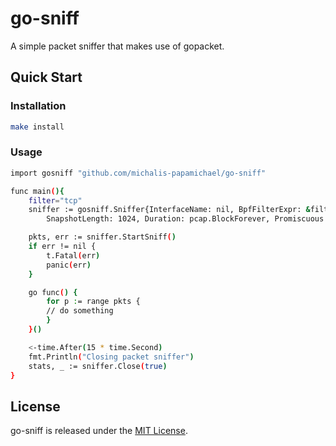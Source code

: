 # go-sniff

A simple packet sniffer that makes use of gopacket.

## Quick Start

### Installation
```bash
make install
```
### Usage

```bash
import gosniff "github.com/michalis-papamichael/go-sniff"

func main(){
	filter="tcp"
	sniffer := gosniff.Sniffer{InterfaceName: nil, BpfFilterExpr: &filter,
		SnapshotLength: 1024, Duration: pcap.BlockForever, Promiscuous: false}

	pkts, err := sniffer.StartSniff()
	if err != nil {
		t.Fatal(err)
		panic(err)
	}

	go func() {
		for p := range pkts {
		// do something
		}
	}()

 	<-time.After(15 * time.Second)
 	fmt.Println("Closing packet sniffer")
 	stats, _ := sniffer.Close(true)
}
```

## License
go-sniff is released under the [MIT License](https://github.com/michalis-papamichael/go-sniff/blob/main/LICENSE).
